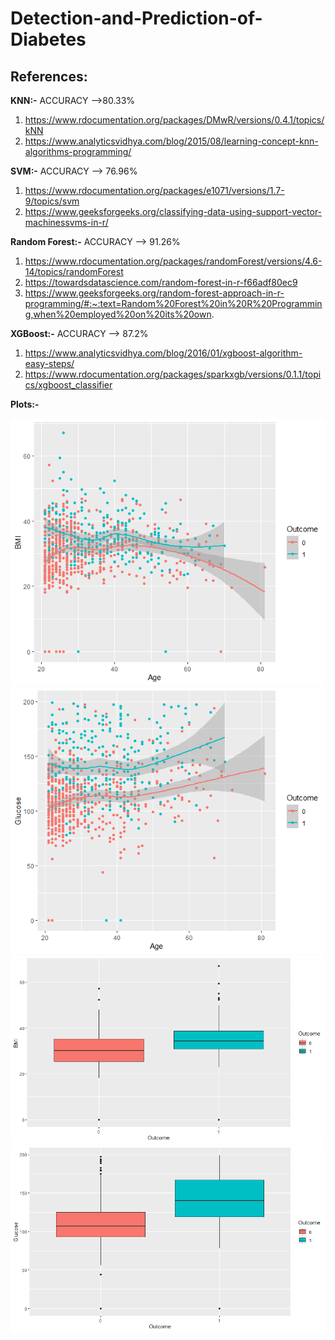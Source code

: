 # Detection-and-Prediction-of-Diabetes

## References:

**KNN:-**
ACCURACY -->80.33%
1) https://www.rdocumentation.org/packages/DMwR/versions/0.4.1/topics/kNN
2) https://www.analyticsvidhya.com/blog/2015/08/learning-concept-knn-algorithms-programming/

**SVM:-**
ACCURACY --> 76.96%
1) https://www.rdocumentation.org/packages/e1071/versions/1.7-9/topics/svm
2) https://www.geeksforgeeks.org/classifying-data-using-support-vector-machinessvms-in-r/

**Random Forest:-**
ACCURACY --> 91.26%
1) https://www.rdocumentation.org/packages/randomForest/versions/4.6-14/topics/randomForest
2) https://towardsdatascience.com/random-forest-in-r-f66adf80ec9
3) https://www.geeksforgeeks.org/random-forest-approach-in-r-programming/#:~:text=Random%20Forest%20in%20R%20Programming,when%20employed%20on%20its%20own.

**XGBoost:-**
ACCURACY --> 87.2%
1) https://www.analyticsvidhya.com/blog/2016/01/xgboost-algorithm-easy-steps/
2) https://www.rdocumentation.org/packages/sparkxgb/versions/0.1.1/topics/xgboost_classifier

**Plots:-**

![image](https://github.com/Atharva-D/Assignment-Submission/blob/main/BMI%20vs%20Age.png)
![image](https://github.com/Atharva-D/Assignment-Submission/blob/main/Glucose%20vs%20Age.png)
![image](https://github.com/Atharva-D/Assignment-Submission/blob/main/Box_Plot%20for%20Outcome%20and%20BMI.png)
![image](https://github.com/Atharva-D/Assignment-Submission/blob/main/box_plot%20for%20Outcome%20and%20Glucose.png)
